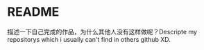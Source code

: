 # README
描述一下自己完成的作品，为什么其他人没有这样做呢？Descripte my repositorys which i usually can't find  in others github XD.  

